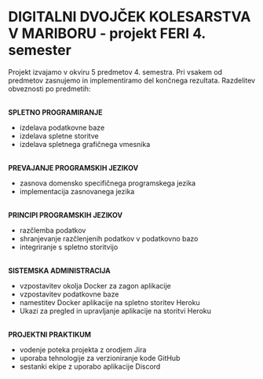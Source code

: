 # DIGITALNI DVOJČEK KOLESARSTVA V MARIBORU - projekt FERI 4. semester

Projekt izvajamo v okviru 5 predmetov 4. semestra. Pri vsakem od predmetov zasnujemo in implementiramo del končnega rezultata.
Razdelitev obveznosti po predmetih:
<br/><br/>

**SPLETNO PROGRAMIRANJE**
- izdelava podatkovne baze
- izdelava spletne storitve
- izdelava spletnega grafičnega vmesnika
<br/><br/>

**PREVAJANJE PROGRAMSKIH JEZIKOV**
- zasnova domensko specifičnega programskega jezika
- implementacija zasnovanega jezika
<br/><br/>

**PRINCIPI PROGRAMSKIH JEZIKOV**
- razčlemba podatkov
- shranjevanje razčlenjenih podatkov v podatkovno bazo
- integriranje s spletno storitvijo
<br/><br/>

**SISTEMSKA ADMINISTRACIJA**
- vzpostavitev okolja Docker za zagon aplikacije
- vzpostavitev podatkovne baze
- namestitev Docker aplikacije na spletno storitev Heroku
- Ukazi za pregled in upravljanje aplikacije na storitvi Heroku
<br/><br/>

**PROJEKTNI PRAKTIKUM**
- vodenje poteka projekta z orodjem Jira
- uporaba tehnologije za verzioniranje kode GitHub
- sestanki ekipe z uporabo aplikacije Discord
